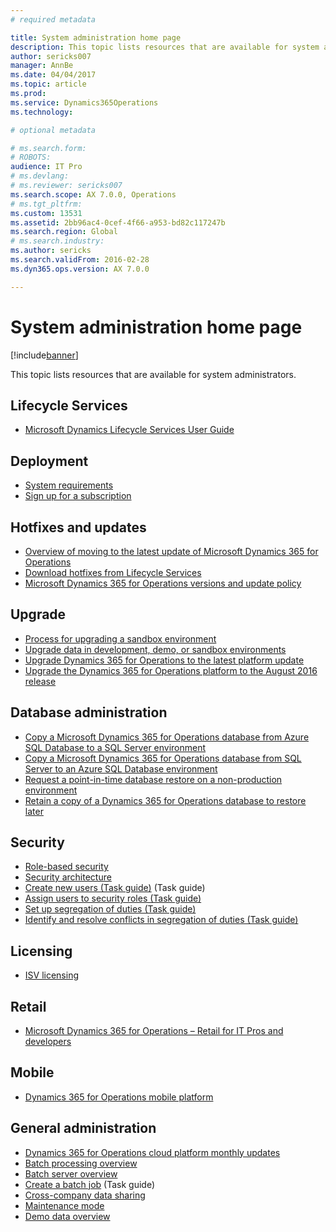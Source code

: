 ```yaml
---
# required metadata

title: System administration home page
description: This topic lists resources that are available for system administrators.
author: sericks007
manager: AnnBe
ms.date: 04/04/2017
ms.topic: article
ms.prod: 
ms.service: Dynamics365Operations
ms.technology: 

# optional metadata

# ms.search.form: 
# ROBOTS: 
audience: IT Pro
# ms.devlang: 
# ms.reviewer: sericks007
ms.search.scope: AX 7.0.0, Operations
# ms.tgt_pltfrm: 
ms.custom: 13531
ms.assetid: 2bb96ac4-0cef-4f66-a953-bd82c117247b
ms.search.region: Global
# ms.search.industry: 
ms.author: sericks
ms.search.validFrom: 2016-02-28
ms.dyn365.ops.version: AX 7.0.0

---
```


# System administration home page

[!include[banner](../includes/banner.md)]


This topic lists resources that are available for system administrators.

Lifecycle Services
------------------

-   [Microsoft Dynamics Lifecycle Services User Guide](../lifecycle-services/lcs-user-guide.md)

## Deployment
-   [System requirements](../get-started/system-requirements.md)
-   [Sign up for a subscription](../dev-tools/sign-up-preview-subscription.md)

## Hotfixes and updates
-   [Overview of moving to the latest update of Microsoft Dynamics 365 for Operations](../migration-upgrade/upgrade-latest-update.md)
-   [Download hotfixes from Lifecycle Services](../migration-upgrade/download-hotfix-lcs.md)
-   [Microsoft Dynamics 365 for Operations versions and update policy](../migration-upgrade/versions-update-policy.md)

## Upgrade
-   [Process for upgrading a sandbox environment](../migration-upgrade/upgrade-sandbox-environment.md)
-   [Upgrade data in development, demo, or sandbox environments](../migration-upgrade/upgrade-data-to-latest-update.md)
-   [Upgrade Dynamics 365 for Operations to the latest platform update](../migration-upgrade/upgrade-latest-platform-update.md)
-   [Upgrade the Dynamics 365 for Operations platform to the August 2016 release](../migration-upgrade/update-platform-each-release.md)

## Database administration
-   [Copy a Microsoft Dynamics 365 for Operations database from Azure SQL Database to a SQL Server environment](../database/copy-database-from-azure-sql-to-sql-server.md)
-   [Copy a Microsoft Dynamics 365 for Operations database from SQL Server to an Azure SQL Database environment](../database/copy-database-from-sql-server-to-azure-sql.md)
-   [Request a point-in-time database restore on a non-production environment](../database/request-point-in-time-restore.md)
-   [Retain a copy of a Dynamics 365 for Operations database to restore later](../database/copy-operations-database.md)

## Security
-   [Role-based security](role-based-security.md)
-   [Security architecture](security-architecture.md)
-   [Create new users (Task guide)](http://ax.help.dynamics.com/en/wiki/create-new-users/) (Task guide)
-   [Assign users to security roles (Task guide)](http://ax.help.dynamics.com/en/wiki/assign-users-to-security-roles/)
-   [Set up segregation of duties (Task guide)](http://ax.help.dynamics.com/en/wiki/set-up-segregation-of-duties/)
-   [Identify and resolve conflicts in segregation of duties (Task guide)](http://ax.help.dynamics.com/en/wiki/identify-and-resolve-conflicts-in-segregation-of-duties/)

## Licensing
-   [ISV licensing](../dev-tools/isv-licensing.md)

## Retail
-   [Microsoft Dynamics 365 for Operations – Retail for IT Pros and developers](/dynamics365/operations/retail/dev-itpro/dev-retail-home-page.md)

## Mobile
-   [Dynamics 365 for Operations mobile platform](../mobile-apps/mobile-platform.md)

## General administration
-   [Dynamics 365 for Operations cloud platform monthly updates](faq-platform-monthly-updates.md)
-   [Batch processing overview](batch-processing-overview.md)
-   [Batch server overview](batch-server-overview.md)
-   [Create a batch job](http://ax.help.dynamics.com/en/wiki/create-a-batch-job/) (Task guide)
-   [Cross-company data sharing](/dynamics365/operations/financials/cross-company-data-sharing)
-   [Maintenance mode](maintenance-mode.md)
-   [Demo data overview](../get-started/demo-data.md)






